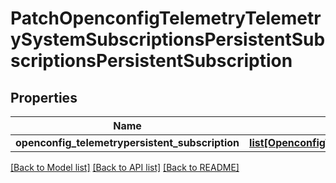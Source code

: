 # PatchOpenconfigTelemetryTelemetrySystemSubscriptionsPersistentSubscriptionsPersistentSubscription

## Properties
Name | Type | Description | Notes
------------ | ------------- | ------------- | -------------
**openconfig_telemetrypersistent_subscription** | [**list[OpenconfigTelemetryTelemetrySystemOpenconfigtelemetrytelemetrysystemSubscriptionsPersistentsubscriptionsPersistentsubscription]**](OpenconfigTelemetryTelemetrySystemOpenconfigtelemetrytelemetrysystemSubscriptionsPersistentsubscriptionsPersistentsubscription.md) |  | [optional] 

[[Back to Model list]](../README.md#documentation-for-models) [[Back to API list]](../README.md#documentation-for-api-endpoints) [[Back to README]](../README.md)


